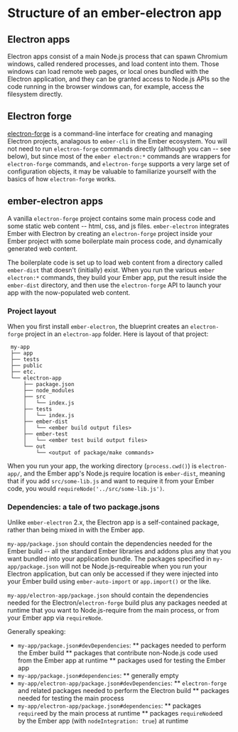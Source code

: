 # Structure of an ember-electron app

## Electron apps

Electron apps consist of a main Node.js process that can spawn Chromium windows, called rendered processes, and load content into them. Those windows can load remote web pages, or local ones bundled with the Electron application, and they can be granted access to Node.js APIs so the code running in the browser windows can, for example, access the filesystem directly.

## Electron forge

[electron-forge](https://www.electronforge.io/) is a command-line interface for creating and managing Electron projects, analagous to `ember-cli` in the Ember ecosystem. You will not need to run `electron-forge` commands directly (although you can -- see below), but since most of the `ember electron:*` commands are wrappers for `electron-forge` commands, and `electron-forge` supports a very large set of configuration objects, it may be valuable to familiarize yourself with the basics of how `electron-forge` works.

## ember-electron apps

A vanilla `electron-forge` project contains some main process code and some static web content -- html, css, and js files. `ember-electron` integrates Ember with Electron by creating an `electron-forge` project inside your Ember project with some boilerplate main process code, and dynamically generated web content.

The boilerplate code is set up to load web content from a directory called `ember-dist` that doesn't (initially) exist. When you run the various `ember electron:*` commands, they build your Ember app, put the result inside the `ember-dist` directory, and then use the `electron-forge` API to launch your app with the now-populated web content.

### Project layout

When you first install `ember-electron`, the blueprint creates an `electron-forge` project in an `electron-app` folder. Here is layout of that project:

```
 my-app
 ├── app
 ├── tests
 ├── public
 ├── etc.
 └── electron-app
     ├── package.json
     ├── node_modules
     ├── src
     │   └── index.js
     ├── tests
     │   └── index.js
     ├── ember-dist
     │   └── <ember build output files>
     ├── ember-test
     │   └── <ember test build output files>
     └── out
         └── <output of package/make commands>
```

When you run your app, the working directory (`process.cwd()`) is `electron-app/`, and the Ember app's Node.js require location is `ember-dist`, meaning that if you add `src/some-lib.js` and want to require it from your Ember code, you would `requireNode('../src/some-lib.js')`.

### Dependencies: a tale of two package.jsons

Unlike `ember-electron` 2.x, the Electron app is a self-contained package, rather than being mixed in with the Ember app.

`my-app/package.json` should contain the dependencies needed for the Ember build -- all the standard Ember libraries and addons plus any that you want bundled into your application bundle. The packages specified in `my-app/package.json` will not be Node.js-requireable when you run your Electron application, but can only be accessed if they were injected into your Ember build using `ember-auto-import` or `app.import()` or the like.

`my-app/electron-app/package.json` should contain the dependencies needed for the Electron/`electron-forge` build plus any packages needed at runtime that you want to Node.js-require from the main process, or from your Ember app via `requireNode`.

Generally speaking:

* `my-app/package.json#devDependencies`:
** packages needed to perform the Ember build
** packages that contribute non-Node.js code used from the Ember app at runtime
** packages used for testing the Ember app
* `my-app/package.json#dependencies`:
** generally empty
* `my-app/electron-app/package.json#devDependencies`:
** `electron-forge` and related packages needed to perform the Electron build
** packages needed for testing the main process
* `my-app/electron-app/package.json#dependencies`:
** packages `require`ed by the main process at runtime
** packages `requireNode`ed by the Ember app (with `nodeIntegration: true`) at runtime
